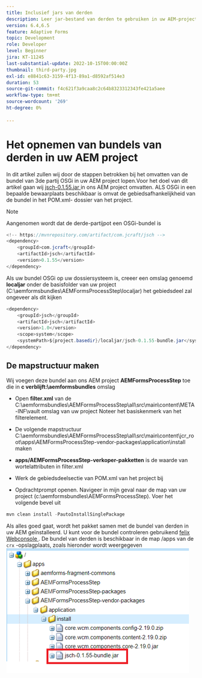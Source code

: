 ```yaml
---
title: Inclusief jars van derden
description: Leer jar-bestand van derden te gebruiken in uw AEM-project
version: 6.4,6.5
feature: Adaptive Forms
topic: Development
role: Developer
level: Beginner
jira: KT-11245
last-substantial-update: 2022-10-15T00:00:00Z
thumbnail: third-party.jpg
exl-id: e8841c63-3159-4f13-89a1-d8592af514e3
duration: 53
source-git-commit: f4c621f3a9caa8c2c64b8323312343fe421a5aee
workflow-type: tm+mt
source-wordcount: '269'
ht-degree: 0%

---
```


# Het opnemen van bundels van derden in uw AEM project

In dit artikel zullen wij door de stappen betrokken bij het omvatten van de bundel van 3de partij OSGi in uw AEM project lopen.Voor het doel van dit artikel gaan wij [ jsch-0.1.55.jar ](https://repo1.maven.org/maven2/com/jcraft/jsch/0.1.55/jsch-0.1.55.jar) in ons AEM project omvatten.  ALS OSGi in een bepaalde bewaarplaats beschikbaar is omvat de gebiedsafhankelijkheid van de bundel in het POM.xml- dossier van het project.

>[!NOTE]
> Aangenomen wordt dat de derde-partijpot een OSGi-bundel is

```java
<!-- https://mvnrepository.com/artifact/com.jcraft/jsch -->
<dependency>
    <groupId>com.jcraft</groupId>
    <artifactId>jsch</artifactId>
    <version>0.1.55</version>
</dependency>
```

Als uw bundel OSGi op uw dossiersysteem is, creeer een omslag genoemd **localjar** onder de basisfolder van uw project (C:\aemformsbundles\AEMFormsProcessStep\localjar) het gebiedsdeel zal ongeveer als dit kijken

```java
<dependency>
    <groupId>jsch</groupId>
    <artifactId>jsch</artifactId>
    <version>1.0</version>
    <scope>system</scope>
    <systemPath>${project.basedir}/localjar/jsch-0.1.55-bundle.jar</systemPath>
</dependency>
```

## De mapstructuur maken

Wij voegen deze bundel aan ons AEM project **AEMFormsProcessStep** toe die in **c verblijft:\aemformsbundles** omslag

* Open **filter.xml** van de C:\aemformsbundles\AEMFormsProcessStep\all\src\main\content\META-INF\vault omslag van uw project
Noteer het basiskenmerk van het filterelement.

* De volgende mapstructuur C:\aemformsbundles\AEMFormsProcessStep\all\src\main\content\jcr_root\apps\AEMFormsProcessStep-vendor-packages\application\install maken
* **apps/AEMFormsProcessStep-verkoper-pakketten** is de waarde van wortelattributen in filter.xml
* Werk de gebiedsdeelsectie van POM.xml van het project bij
* Opdrachtprompt openen. Navigeer in mijn geval naar de map van uw project (c:\aemformsbundles\AEMFormsProcessStep). Voer het volgende bevel uit

```java
mvn clean install -PautoInstallSinglePackage
```

Als alles goed gaat, wordt het pakket samen met de bundel van derden in uw AEM geïnstalleerd. U kunt voor de bundel controleren gebruikend [ felix Webconsole ](http://localhost:4502/system/console/bundles). De bundel van derden is beschikbaar in de map /apps van de `crx` -opslagplaats, zoals hieronder wordt weergegeven
![ derde ](assets/custom-bundle1.png)
